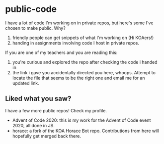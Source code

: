 # public-code

I have a lot of code I'm working on in private repos, but here's some I've chosen to make public. Why?
1) friendly people can get snippets of what I'm working on (Hi KOAers!)
2) handing in assignments involving code I host in private repos.

If you are one of my teachers and you are reading this:
1) you're curious and explored the repo after checking the code i handed in
2) the link i gave you accidentally directed you here, whoops. Attempt to locate the file that seems to be the right one and email me for an updated link.

## Liked what you saw?
I have a few more public repos! Check my profile.
- Advent of Code 2020: this is my work for the Advent of Code event 2020, all done in JS.
- horace: a fork of the KOA Horace Bot repo. Contributions from here will hopefully get merged back there.